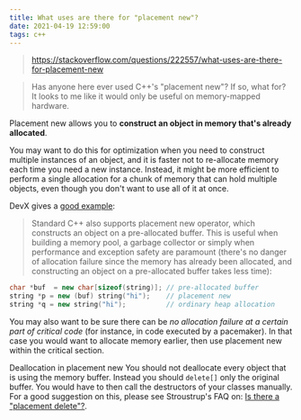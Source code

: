 ```yaml
---
title: What uses are there for "placement new"?
date: 2021-04-19 12:59:00
tags: c++
---
```


> https://stackoverflow.com/questions/222557/what-uses-are-there-for-placement-new

> Has anyone here ever used C++'s "placement new"? If so, what for? It looks to me like it would only be useful on memory-mapped hardware.

Placement new allows you to **construct an object in memory that's already allocated**.

You may want to do this for optimization when you need to construct multiple instances of an object, and it is faster not to re-allocate memory each time you need a new instance. Instead, it might be more efficient to perform a single allocation for a chunk of memory that can hold multiple objects, even though you don't want to use all of it at once.

DevX gives a [good example](http://www.devx.com/tips/Tip/12582):

> Standard C++ also supports placement new operator, which constructs an object on a pre-allocated buffer. This is useful when building a memory pool, a garbage collector or simply when performance and exception safety are paramount (there's no danger of allocation failure since the memory has already been allocated, and constructing an object on a pre-allocated buffer takes less time):

```cpp
char *buf  = new char[sizeof(string)]; // pre-allocated buffer
string *p = new (buf) string("hi");    // placement new
string *q = new string("hi");          // ordinary heap allocation
```

You may also want to be sure there can be _no allocation failure at a certain part of critical code_ (for instance, in code executed by a pacemaker). In that case you would want to allocate memory earlier, then use placement new within the critical section.

Deallocation in placement new
You should not deallocate every object that is using the memory buffer. Instead you should `delete[]` only the original buffer. You would have to then call the destructors of your classes manually. For a good suggestion on this, please see Stroustrup's FAQ on: [Is there a "placement delete"?](https://www.stroustrup.com/bs_faq2.html#placement-delete).
